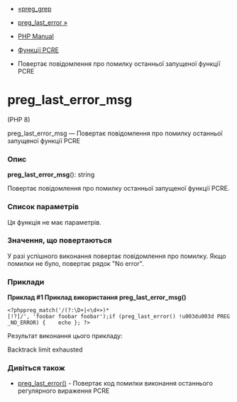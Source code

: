 - [«preg_grep](function.preg-grep.md)
- [preg_last_error »](function.preg-last-error.md)

- [PHP Manual](index.md)
- [Функції PCRE](ref.pcre.md)
- Повертає повідомлення про помилку останньої запущеної функції PCRE

# preg_last_error_msg

(PHP 8)

preg_last_error_msg — Повертає повідомлення про помилку останньої
запущеної функції PCRE

### Опис

**preg_last_error_msg**(): string

Повертає повідомлення про помилку останньої запущеної функції PCRE.

### Список параметрів

Ця функція не має параметрів.

### Значення, що повертаються

У разі успішного виконання повертає повідомлення про помилку. Якщо
помилки не було, повертає рядок "No error".

### Приклади

**Приклад #1 Приклад використання **preg_last_error_msg()****

` <?phppreg_match('/(?:\D+|<\d+>)*[!?]/', 'foobar foobar foobar');if (preg_last_error() !u003du003d PREG_NO_ERROR) {    echo }; ?> `

Результат виконання цього прикладу:

Backtrack limit exhausted

### Дивіться також

- [preg_last_error()](function.preg-last-error.md) - Повертає код
помилки виконання останнього регулярного вираження PCRE
